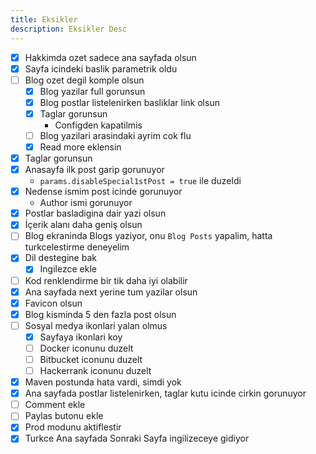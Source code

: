 ```yaml
---
title: Eksikler
description: Eksikler Desc
---
```


- [x] Hakkimda ozet sadece ana sayfada olsun
- [x] Sayfa icindeki baslik parametrik oldu
- [ ] Blog ozet degil komple olsun
    - [x] Blog yazilar full gorunsun
    - [x] Blog postlar listelenirken basliklar link olsun
    - [x] Taglar gorunsun
        - Configden kapatilmis
    - [ ] Blog yazilari arasindaki ayrim cok flu
    - [x] Read more eklensin
- [x] Taglar gorunsun
- [x] Anasayfa ilk post garip gorunuyor
  - `params.disableSpecial1stPost = true` ile duzeldi
- [x] Nedense ismim post icinde gorunuyor
  - Author ismi gorunuyor
- [x] Postlar basladigina dair yazi olsun
- [x] İçerik alanı daha geniş olsun
- [ ] Blog ekraninda Blogs yaziyor, onu `Blog Posts` yapalim, hatta turkcelestirme deneyelim
- [x] Dil destegine bak
   - [x] Ingilezce ekle
- [ ] Kod renklendirme bir tik daha iyi olabilir
- [x] Ana sayfada next yerine tum yazilar olsun
- [x] Favicon olsun
- [x] Blog kisminda 5 den fazla post olsun
- [ ] Sosyal medya ikonlari yalan olmus
  - [x] Sayfaya ikonlari koy
  - [ ] Docker iconunu duzelt
  - [ ] Bitbucket iconunu duzelt
  - [ ] Hackerrank iconunu duzelt
- [x] Maven postunda hata vardi, simdi yok
- [x] Ana sayfada postlar listelenirken, taglar kutu icinde cirkin gorunuyor
- [ ] Comment ekle
- [ ] Paylas butonu ekle
- [x] Prod modunu aktiflestir
- [X] Turkce Ana sayfada Sonraki Sayfa ingilizeceye gidiyor
